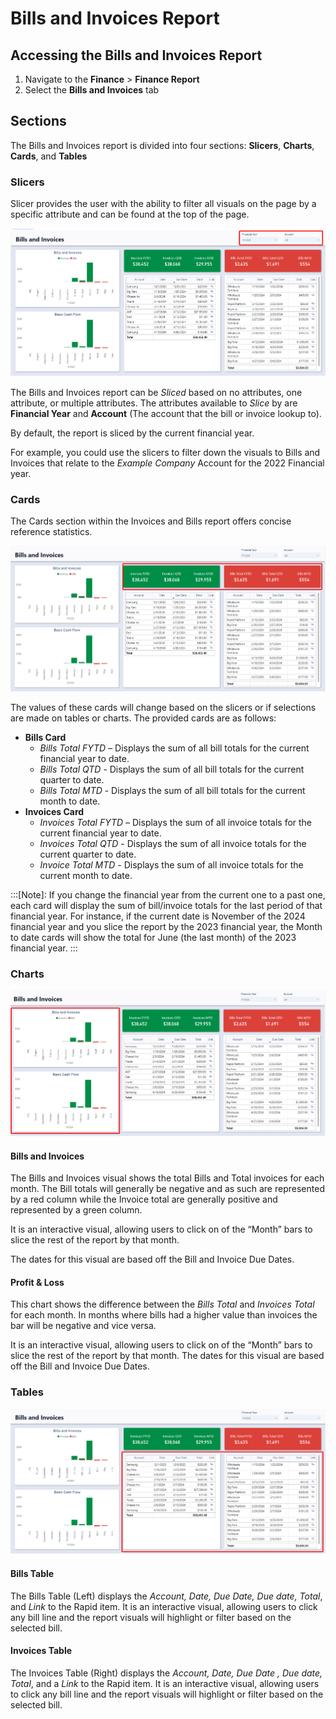 # Bills and Invoices Report

## Accessing the Bills and Invoices Report
1. Navigate to the **Finance** &gt; **Finance Report**
2. Select the **Bills and Invoices** tab

## Sections
The Bills and Invoices report is divided into four sections: **Slicers**, **Charts**, **Cards**, and **Tables**

### Slicers
Slicer provides the user with the ability to filter all visuals on the page by a specific attribute and can be found at the top of the page.

![A screenshot of the Bills and Invoices report. The screenshot is annotated with a red box to highlight the location of the "Financial Year" and "Amount" slicers.](bill-invoices-slicers.png)

The Bills and Invoices report can be *Sliced* based on no attributes, one attribute, or multiple attributes. The attributes available to *Slice* by are **Financial Year** and **Account** (The account that the bill or invoice lookup to).

By default, the report is sliced by the current financial year.

For example, you could use the slicers to filter down the visuals to Bills and Invoices that relate to the *Example Company* Account for the 2022 Financial year.

### Cards
The Cards section within the Invoices and Bills report offers concise reference statistics. 

![A screenshot of the Bills and Invoices report. The screenshot is annotated with a red box to highlight the location of the cards that are listed below.](bills-invoices-cards.png)

The values of these cards will change based on the slicers or if selections are made on tables or charts.
The provided cards are as follows: 
- **Bills Card**
    - *Bills Total FYTD* – Displays the sum of all bill totals for the current financial year to date.
    - *Bills Total QTD* - Displays the sum of all bill totals for the current quarter to date.
    - *Bills Total MTD* - Displays the sum of all bill totals for the current month to date.
- **Invoices Card**
    - *Invoices Total FYTD* – Displays the sum of all invoice totals for the current financial year to date.
    - *Invoices Total QTD* - Displays the sum of all invoice totals for the current quarter to date.
    - *Invoice Total MTD* - Displays the sum of all invoice totals for the current month to date.

:::[Note]: If you change the financial year from the current one to a past one, each card will display the sum of bill/invoice totals for the last period of that financial year. For instance, if the current date is November of the 2024 financial year and you slice the report by the 2023 financial year, the Month to date cards will show the total for June (the last month) of the 2023 financial year.
:::

### Charts

![A screenshot of the Bills and Invoices report. The screenshot is annotated with a red box to highlight the location of the "Bills and Invoices" and "Basic Cash Flow" charts.](bills-invoices-charts.png)

#### **Bills and Invoices**
The Bills and Invoices visual shows the total Bills and Total invoices for each month. The Bill totals will generally be negative and as such are represented by a red column while the Invoice total are generally positive and represented by a green column. 

It is an interactive visual, allowing users to click on of the “Month” bars to slice the rest of the report by that month.

The dates for this visual are based off the Bill and Invoice Due Dates.

#### **Profit & Loss**
This chart shows the difference between the *Bills Total* and *Invoices Total* for each month. In months where bills had a higher value than invoices the bar will be negative and vice versa.

It is an interactive visual, allowing users to click on of the “Month” bars to slice the rest of the report by that month. The dates for this visual are based off the Bill and Invoice Due Dates.

### Tables

![A screenshot of the Bills and Invoices report. The screenshot is annotated with a red box to highlight the location of the "Bills Table" and "Invoice Table".](bills-invoices-tables.png)

#### **Bills Table**
The Bills Table (Left) displays the *Account, Date, Due Date, Due date, Total*, and *Link* to the Rapid item. It is an interactive visual, allowing users to click any bill line and the report visuals will highlight or filter based on the selected bill.

#### **Invoices Table**
The Invoices Table (Right) displays the *Account, Date, Due Date , Due date, Total*, and a *Link* to the Rapid item. It is an interactive visual, allowing users to click any bill line and the report visuals will highlight or filter based on the selected bill. 
